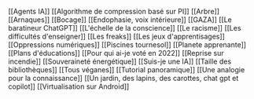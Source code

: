 [[Agents IA]]
[[Algorithme de compression basé sur PI]]
[[Arbre]]
[[Arnaques]]
[[Bocage]]
[[Endophasie, voix intérieure]]
[[GAZA]]
[[Le baratineur ChatGPT]]
[[L'échelle de la conscience]]
[[Le racisme]]
[[Les difficultés d'enseigner]]
[[Les freaks]]
[[Les jeux d'apprentisages]]
[[Oppressions numériques]]
[[Piscines tournesol]]
[[Planete apprenante]]
[[Plans d'éducations]]
[[Pour qui ai-je voté en  2022]]
[[Reprise sur incendie]]
[[Souveraineté énergétique]]
[[Suis-je une IA]]
[[Taille des bibliothèques]]
[[Tous véganes]]
[[Tutorial panoramique]]
[[Une analogie pour la connaissance]]
[[Un jardin, des lapins, des carottes, chat gpt et copilot]]
[[Virtualisation sur Android]]